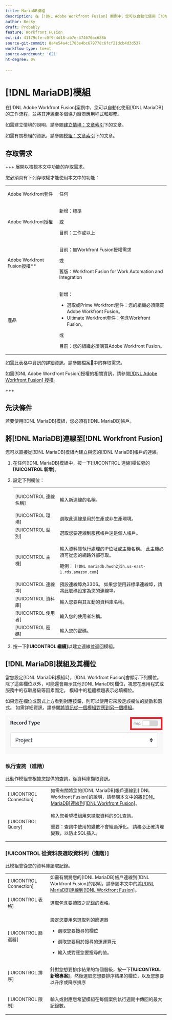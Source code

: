 ```yaml
---
title: MariaDB模組
description: 在 [!DNL Adobe Workfront Fusion] 案例中，您可以自動化使用 [!DNL MariaDB]的工作流程，並將其連線到多個協力廠商應用程式和服務。
author: Becky
draft: Probably
feature: Workfront Fusion
exl-id: 41179cfe-c0f9-4d18-ab7e-374670ac688b
source-git-commit: 8a4e54a4c1783e4bc679778c6fcf21dcb4d3d537
workflow-type: tm+mt
source-wordcount: '621'
ht-degree: 0%

---
```


# [!DNL MariaDB]模組

在[!DNL Adobe Workfront Fusion]案例中，您可以自動化使用[!DNL MariaDB]的工作流程，並將其連線至多個協力廠商應用程式和服務。

如需建立情境的說明，請參閱[建立情境：文章索引](/help/workfront-fusion/create-scenarios/create-scenarios-toc.md)下的文章。

如需有關模組的資訊，請參閱[模組：文章索引](/help/workfront-fusion/references/modules/modules-toc.md)下的文章。

## 存取需求

+++ 展開以檢視本文中功能的存取需求。

您必須具有下列存取權才能使用本文中的功能：

<table style="table-layout:auto">
 <col> 
 <col> 
 <tbody> 
  <tr> 
   <td role="rowheader">Adobe Workfront套件</td> 
   <td> <p>任何</p> </td> 
  </tr> 
  <tr data-mc-conditions=""> 
   <td role="rowheader">Adobe Workfront授權</td> 
   <td> <p>新增：標準</p><p>或</p><p>目前：工作或以上</p> </td> 
  </tr> 
  <tr> 
   <td role="rowheader">Adobe Workfront Fusion授權**</td> 
   <td>
   <p>目前：無Workfront Fusion授權需求</p>
   <p>或</p>
   <p>舊版：Workfront Fusion for Work Automation and Integration </p>
   </td> 
  </tr> 
  <tr> 
   <td role="rowheader">產品</td> 
   <td>
   <p>新增：</p> <ul><li>選取或Prime Workfront套件：您的組織必須購買Adobe Workfront Fusion。</li><li>Ultimate Workfront套件：包含Workfront Fusion。</li></ul>
   <p>或</p>
   <p>目前：您的組織必須購買Adobe Workfront Fusion。</p>
   </td> 
  </tr>
 </tbody> 
</table>

如需此表格中資訊的詳細資訊，請參閱檔案[&#128279;](/help/workfront-fusion/references/licenses-and-roles/access-level-requirements-in-documentation.md)中的存取需求。

如需[!DNL Adobe Workfront Fusion]授權的相關資訊，請參閱[[!DNL Adobe Workfront Fusion] 授權](/help/workfront-fusion/set-up-and-manage-workfront-fusion/licensing-operations-overview/license-automation-vs-integration.md)。

+++

## 先決條件

若要使用[!DNL MariaDB]模組，您必須有[!DNL MariaDB]帳戶。

## 將[!DNL MariaDB]連線至[!DNL Workfront Fusion]

您可以直接從[!DNL MariaDB]模組內建立與您的[!DNL MariaDB]帳戶的連線。

1. 在任何[!DNL MariaDB]模組中，按一下[!UICONTROL 連線]欄位旁的&#x200B;**[!UICONTROL 新增]**。
1. 設定下列欄位：

   <table style="table-layout:auto"> 
    <col> 
    <col> 
    <tbody> 
     <tr> 
      <td role="rowheader"> <p>[!UICONTROL 連線名稱]</p> </td> 
      <td> <p>輸入新連線的名稱。</p> </td> 
     </tr> 
        <tr>
        <td role="rowheader">[!UICONTROL 環境]</td>
        <td>選取此連線是用於生產或非生產環境。</td>
        </tr>
        <tr>
        <td role="rowheader">[!UICONTROL 型別]</td>
        <td>選取您要連線到服務帳戶還是個人帳戶。</td>
        </tr>
     <tr> 
      <td role="rowheader">[!UICONTROL 主機]</td> 
      <td> <p>輸入資料庫執行處理的IP位址或主機名稱。 此主機必須可從您的網路外部存取。</p> <p>範例： <code>[!DNL mariadb.hwoh2j5h.us-east-1.rds.amazon.com]</code></p> </td> 
     </tr> 
     <tr> 
      <td role="rowheader">[!UICONTROL 連線埠]</td> 
      <td>預設連線埠為3306。 如果您使用非標準連線埠，請將此號碼設定為您的連線埠。 </td> 
     </tr> 
     <tr> 
      <td role="rowheader">[!UICONTROL 資料庫]</td> 
      <td>輸入您要與其互動的資料庫名稱。</td> 
     </tr> 
     <tr> 
      <td role="rowheader">[!UICONTROL 使用者]</td> 
      <td>輸入您的使用者名稱。</td> 
     </tr> 
     <tr> 
      <td role="rowheader">[!UICONTROL 密碼]</td> 
      <td>輸入您的密碼。</td> 
     </tr> 
    </tbody> 
   </table>

1. 按一下&#x200B;**[!UICONTROL 繼續]**&#x200B;以建立連線並返回模組。

## [!DNL MariaDB]模組及其欄位

當您設定[!DNL MariaDB]模組時，[!DNL Workfront Fusion]會顯示下列欄位。 除了這些欄位以外，可能還會顯示其他[!DNL MariaDB]欄位，視您在應用程式或服務中的存取層級等因素而定。 模組中的粗體標題表示必填欄位。

如果您在欄位或函式上方看到對應按鈕，則可以使用它來設定該欄位的變數和函式。 如需詳細資訊，請參閱[將資訊從一個模組對應到另一個模組](/help/workfront-fusion/create-scenarios/map-data/map-data-from-one-to-another.md)。

![地圖切換](/help/workfront-fusion/references/apps-and-modules/assets/map-toggle-350x74.png)

### 執行查詢（進階）

此動作模組會根據您提供的查詢，從資料庫擷取資訊。

<table style="table-layout:auto"> 
 <col> 
 <col> 
 <tbody> 
  <tr> 
   <td role="rowheader">[!UICONTROL Connection]</td> 
   <td>如需有關將您的[!DNL MariaDB]帳戶連線到[!DNL Workfront Fusion]的說明，請參閱本文中的<a href="#connect-mariadb-to-workfront-fusion" class="MCXref xref">將[!DNL MariaDB]連線到[!DNL Workfront Fusion]</a>。</td> 
  </tr> 
  <tr> 
   <td role="rowheader">[!UICONTROL Query]</td> 
   <td> <p>輸入您希望模組用來擷取資料的SQL查詢。</p> <p>重要：查詢中使用的變數不會經過淨化。 請務必正確清理變數，以防止SQL插入。</p> </td> 
  </tr> 
 </tbody> 
</table>

### [!UICONTROL 從資料表選取資料列（進階）]

此模組會從您的資料庫讀取記錄。

<table style="table-layout:auto"> 
 <col> 
 <col> 
 <tbody> 
  <tr> 
   <td role="rowheader">[!UICONTROL Connection]</td> 
   <td>如需有關將您的[!DNL MariaDB]帳戶連線到[!DNL Workfront Fusion]的說明，請參閱本文中的<a href="#connect-mariadb-to-workfront-fusion" class="MCXref xref">將[!DNL MariaDB]連線到[!DNL Workfront Fusion]</a>。</td> 
  </tr> 
  <tr> 
   <td role="rowheader">[!UICONTROL 表格]</td> 
   <td> <p>選取包含要讀取之記錄的表格。</p> </td> 
  </tr> 
  <tr> 
   <td role="rowheader">[!UICONTROL 篩選器]</td> 
   <td> <p>設定您要用來選取列的篩選器</p> 
    <ul> 
     <li> <p>選取您要搜尋的欄位</p> </li> 
     <li> <p>選取您要用於搜尋的運運算元</p> </li> 
     <li> <p>輸入或對應您要搜尋的值。</p> </li> 
    </ul> </td> 
  </tr> 
  <tr> 
   <td role="rowheader">[!UICONTROL 排序] </td> 
   <td> <p>針對您想要排序結果的每個層級，按一下<strong>[!UICONTROL 新增專案]</strong>，然後選取您想要排序結果的欄位，以及您想要以升序或降序排序</p> </td> 
  </tr> 
  <tr> 
   <td role="rowheader">[!UICONTROL 限制]</td> 
   <td> <p>輸入或對應您希望模組在每個案例執行週期中傳回的最大記錄數。</p> </td> 
  </tr> 
 </tbody> 
</table>
